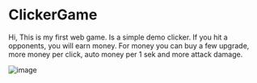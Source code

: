 # ClickerGame
 Hi,
 This is my first web game.
 Is a simple demo clicker. If you hit a opponents, you will earn money. 
 For money you can buy a few upgrade, more money per click, auto money per 1 sek and more attack damage.
 
![image](https://github.com/user-attachments/assets/d69cc721-470d-4e01-935e-b460c6997da5)
